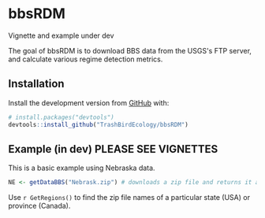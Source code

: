 # bbsRDM
Vignette and example under dev


The goal of bbsRDM is to download BBS data from the USGS's FTP server, and calculate various regime detection metrics. 

## Installation

Install the development version from [GitHub](https://github.com/) with:

``` r
# install.packages("devtools")
devtools::install_github("TrashBirdEcology/bbsRDM")
```
## Example (in dev) PLEASE SEE VIGNETTES

This is a basic example using Nebraska data. 

``` r
NE <- getDataBBS("Nebrask.zip") # downloads a zip file and returns it as a data.frame. This is NOT a typo.
```
Use `r GetRegions()` to find the zip file names of a particular state (USA) or province (Canada). 

